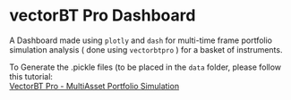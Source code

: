 # vectorBT Pro Dashboard
A Dashboard made using `plotly` and `dash` for multi-time frame portfolio simulation analysis ( done using `vectorbtpro` ) for a basket of instruments.<br>

To Generate the .pickle files (to be placed in the `data` folder, please follow this tutorial:<br>
[VectorBT Pro - MultiAsset Portfolio Simulation](https://qubitquants.pro/multi_asset_portfolio_simulation/index.html)
